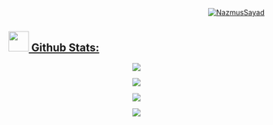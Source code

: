 <p align="right" >  <a href="https://github.com/NazmusSayad"><img src="https://komarev.com/ghpvc/?username=NazmusSayad&label=Profile%20views&color=0e75b6&style=flat" alt="NazmusSayad"/></p> </a>

##   <a href="https://github.com/NazmusSayad"><img src="https://media.giphy.com/media/ZCN6F3FAkwsyOGU2RS/giphy.gif" width="40"> **Github Stats:**  </a>

<p align="center">
  <a href="https://github.com/NazmusSayad">   <img align="center" src="https://github-readme-streak-stats.herokuapp.com?user=NazmusSayad&theme=onedark&date_format=M%20j%5B%2C%20Y%5D&dates=737373&ring=DD8484&fire=E25822&stroke=00000000&currStreakNum=DD0D4F&currStreakLabel=A6A6A6&background=0D1117&border=00000000"/>  </a>
</p>

 <p align="center">
  <a href="https://github.com/NazmusSayad">
    <img align="center" src="https://github-readme-stats.anuraghazra1.vercel.app/api/top-langs/?username=NazmusSayad&layout=compact&theme=onedark&langs_count=6&hide_border=true&area=true" />
  </a>
    
  <br />
    

    
<p align="center" >
  <a href="https://github.com/NazmusSayad">
    <img src="https://github-readme-stats.vercel.app/api?username=NazmusSayad&show_icons=true&theme=onedark&hide_border=true&area=true" />
  </a>
  </p>
  
  
<p onclick="location.href='http://www.hyperlinkcode.com/button-links.php'" align="center" >
  <!-- <a href="https://github.com/NazmusSayad"> -->
    <img src="https://activity-graph.herokuapp.com/graph?username=NazmusSayad&theme=onedark&hide_title=true&hide_border=true&area=true" />
  <!-- </a> -->
</p>
